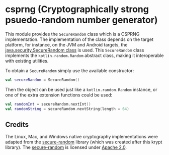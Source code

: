 # csprng (Cryptographically strong psuedo-random number generator)

This module provides the `SecureRandom` class which is a CSPRNG implementation. The implementation of the class depends
on the target platform, for instance, on the JVM and Android targets,
the [java.security.SecureRandom class](https://docs.oracle.com/javase/8/docs/api/java/security/SecureRandom.html) is
used. This `SecureRandom` class implements the `kotlin.random.Random` abstract class, making it interoperable with
existing utilities.

To obtain a `SecureRandom` simply use the available constructor:

```kotlin
val secureRandom = SecureRandom()
```

Then the object can be used just like a `kotlin.random.Random` instance, or one of the extra extension functions could
be used:

```kotlin
val randomInt = secureRandom.nextInt()
val randomString = secureRandom.nextString(length = 64)
```

## Credits

The Linux, Mac, and Windows native cryptography implementations were adapted from
the [secure-random](https://github.com/KotlinCrypto/secure-random) library (which was created after this krypt library).
The [secure-random](https://github.com/KotlinCrypto/secure-random) is licensed
under [Apache 2.0](https://github.com/KotlinCrypto/secure-random/blob/master/LICENSE).
